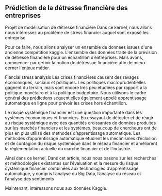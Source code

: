 ## Prédiction de la détresse financière des entreprises

Projet de modélisation de détresse financière
Dans ce kernel, nous allons nous intéressez au problème de stress financier auquel sont exposé les entreprise

Pour ce faire, nous allons analyser un ensemble de données issues d'une ancienne compétition kaggle. L'ensemble des données traite de la prévision de détresse financière pour un échantillon d’entreprises. Mais avons, commencer par définir la notion de détressae financière afin de mieux cerner l'enjeux métier.

Fiancial stress analysis
Les crises financières causent des ravages économiques, sociaux et politiques. Les politiques macroprudentielles gagnent du terrain, mais sont encore très peu étudiées par rapport à la politique monétaire et à la politique budgétaire. Nous utilisons le cadre général des prédictions séquentielles également appelé apprentissage automatique en ligne pour prévoir les crises hors échantillon.

Le risque systémique financier est une question importante dans les systèmes économiques et financiers. En essayant de détecter et de réagir au risque systémique avec des quantités croissantes de données produites sur les marchés financiers et les systèmes, beaucoup de chercheurs ont de plus en plus utilisé des méthodes d’apprentissage automatique. Les méthodes d’apprentissage automatique étudient les mécanismes d’éclosion et de contagion du risque systémique dans le réseau financier et améliorent la réglementation actuelle du marché financier et de l’industrie.

Ainsi dans ce kernel, Dans cet article, nous nous basons sur les recherches et méthodologies existantes sur l’évaluation et la mesure du risque systémique financier combinées aux technologies d’apprentissage automatique, y compris l’analyse du Big Data, l’analyse du réseau et l’analyse des sentiments

Maintenant, intéressons nous aux données Kaggle.
